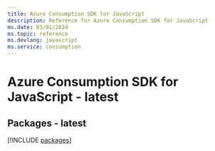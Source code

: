 ```yaml
---
title: Azure Consumption SDK for JavaScript
description: Reference for Azure Consumption SDK for JavaScript
ms.date: 03/01/2024
ms.topic: reference
ms.devlang: javascript
ms.service: consumption
---
```

# Azure Consumption SDK for JavaScript - latest
## Packages - latest
[!INCLUDE [packages](consumption-index.md)]